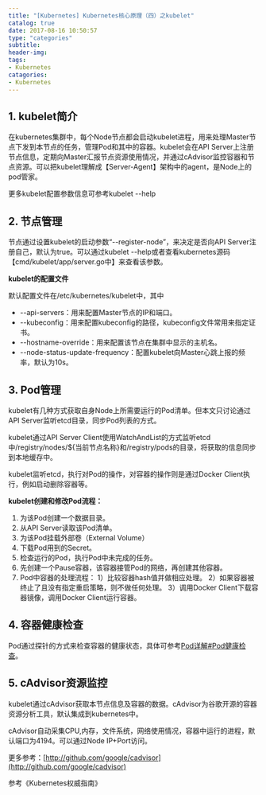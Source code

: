 ```yaml
---
title: "[Kubernetes] Kubernetes核心原理（四）之kubelet"
catalog: true
date: 2017-08-16 10:50:57
type: "categories"
subtitle:
header-img:
tags:
- Kubernetes
catagories:
- Kubernetes
---
```


## 1. kubelet简介

在kubernetes集群中，每个Node节点都会启动kubelet进程，用来处理Master节点下发到本节点的任务，管理Pod和其中的容器。kubelet会在API Server上注册节点信息，定期向Master汇报节点资源使用情况，并通过cAdvisor监控容器和节点资源。可以把kubelet理解成【Server-Agent】架构中的agent，是Node上的pod管家。

更多kubelet配置参数信息可参考kubelet --help

## 2. 节点管理

节点通过设置kubelet的启动参数“--register-node”，来决定是否向API Server注册自己，默认为true。可以通过kubelet --help或者查看kubernetes源码【cmd/kubelet/app/server.go中】来查看该参数。

**kubelet的配置文件**

默认配置文件在/etc/kubernetes/kubelet中，其中

- --api-servers：用来配置Master节点的IP和端口。
- --kubeconfig：用来配置kubeconfig的路径，kubeconfig文件常用来指定证书。
- --hostname-override：用来配置该节点在集群中显示的主机名。
- --node-status-update-frequency：配置kubelet向Master心跳上报的频率，默认为10s。

## 3. Pod管理

kubelet有几种方式获取自身Node上所需要运行的Pod清单。但本文只讨论通过API Server监听etcd目录，同步Pod列表的方式。

kubelet通过API Server Client使用WatchAndList的方式监听etcd中/registry/nodes/${当前节点名称}和/registry/pods的目录，将获取的信息同步到本地缓存中。

kubelet监听etcd，执行对Pod的操作，对容器的操作则是通过Docker Client执行，例如启动删除容器等。

**kubelet创建和修改Pod流程：**

1. 为该Pod创建一个数据目录。
2. 从API Server读取该Pod清单。
3. 为该Pod挂载外部卷（External Volume）
4. 下载Pod用到的Secret。
5. 检查运行的Pod，执行Pod中未完成的任务。
6. 先创建一个Pause容器，该容器接管Pod的网络，再创建其他容器。
7. Pod中容器的处理流程：
   1）比较容器hash值并做相应处理。
   2）如果容器被终止了且没有指定重启策略，则不做任何处理。
   3）调用Docker Client下载容器镜像，调用Docker Client运行容器。

## 4. 容器健康检查

Pod通过探针的方式来检查容器的健康状态，具体可参考[Pod详解#Pod健康检查](http://wiki.haplat.net/pages/viewpage.action?pageId=18233849#Pod详解-Pod健康检查)。

## 5. cAdvisor资源监控

kubelet通过cAdvisor获取本节点信息及容器的数据。cAdvisor为谷歌开源的容器资源分析工具，默认集成到kubernetes中。

cAdvisor自动采集CPU,内存，文件系统，网络使用情况，容器中运行的进程，默认端口为4194。可以通过Node IP+Port访问。

更多参考：[http://github.com/google/cadvisor](http://github.com/google/cadvisor)

 

参考《Kubernetes权威指南》

 